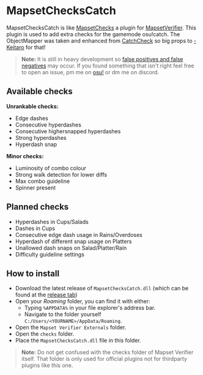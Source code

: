 
# MapsetChecksCatch
MapsetChecksCatch is like [MapsetChecks](https://github.com/Naxesss/MapsetChecks) a plugin for [MapsetVerifier](https://github.com/Naxesss/MapsetVerifier). This plugin is used to add extra checks for the gamemode osu!catch. The ObjectMapper was taken and enhanced from [CatchCheck](https://github.com/rorre/CatchCheck) so big props to [-Keitaro](https://osu.ppy.sh/users/3378391) for that!

> **Note:** It is still in heavy development so [false positives and false negatives](https://en.wikipedia.org/wiki/False_positives_and_false_negatives) may occur. If you found something that isn't right feel free to open an issue, pm me on [osu!](https://osu.ppy.sh/users/2369776) or dm me on discord.

## Available checks
**Unrankable checks:**
 - Edge dashes
 - Consecutive hyperdashes
 - Consecutive highersnapped hyperdashes
 - Strong hyperdashes
 - Hyperdash snap

**Minor checks:**
 - Luminosity of combo colour
 - Strong walk detection for lower diffs
 - Max combo guideline
 - Spinner present

## Planned checks
 - Hyperdashes in Cups/Salads
 - Dashes in Cups
 - Consecutive edge dash usage in Rains/Overdoses
 - Hyperdash of different snap usage on Platters
 - Unallowed dash snaps on Salad/Platter/Rain
 - Difficulty guideline settings

## How to install
- Download the latest release of `MapsetChecksCatch.dll` (which can be found at the [release tab](https://github.com/Darius-Wattimena/MapsetChecksCatch/releases))
- Open your *Roaming* folder, you can find it with either:
	- Typing `%APPDATA%` in your file explorer's address bar.
	- Navigate to the folder yourself `C:/Users/<YOURNAME>/AppData/Roaming`.
- Open the `Mapset Verifier Externals` folder.
- Open the `checks` folder.
- Place the `MapsetChecksCatch.dll` file in this folder.
> **Note:** Do not get confused with the checks folder of Mapset Verifier itself. That folder is only used for official plugins not for thirdparty plugins like this one.

